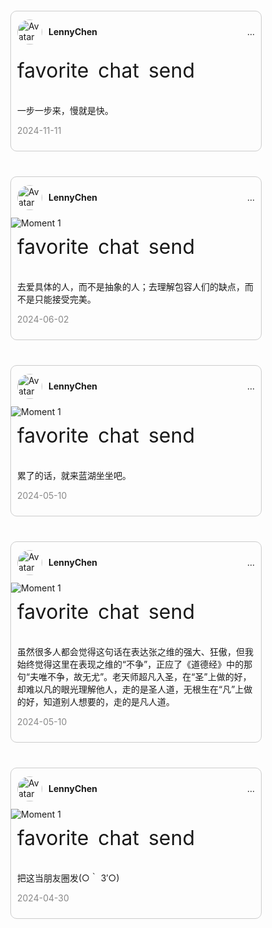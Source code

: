 <head>
  <!-- 其他内容 -->
  <link rel="stylesheet" href="https://cdnjs.cloudflare.com/ajax/libs/font-awesome/5.15.3/css/all.min.css">
  <link rel="stylesheet" href="https://fonts.googleapis.com/css2?family=Material+Symbols+Outlined:opsz,wght,FILL,GRAD@20..48,100..700,0..1,-50..200" />
  <link rel="stylesheet" href="https://fonts.googleapis.com/css2?family=Material+Symbols+Outlined:opsz,wght,FILL,GRAD@24,400,0,0" />
</head>

<style>

/* Moments 区块容器 */
.moments-container {
  display: flex;
  flex-wrap: wrap;
  justify-content: space-around;
}

/* 单个 Moment 卡片 */
.moment-card {
  width: 400px;
  margin: 20px;
  border: 1px solid #ccc;
  border-radius: 10px;
  overflow: hidden;
}

/* 用户信息区域 */
.moment-user-info {
  display: flex;
  align-items: center;
  padding: 10px;
}

/* 用户头像 */
.moment-avatar {
  width: 40px;
  border-radius: 50%;
  margin-right: 10px;
  flex-shrink: 0; /* 防止被压扁 */
}

/* 用户名 */
.moment-username {
  font-weight: bold;
}

/* 更多选项（三个点）*/
.moment-more-options {
  margin-left: auto; /* 右对齐 */
}

/* 图标区域 */
.moment-icons {
  display: flex;
  align-items: center;
  padding: 10px;
}

/* 图标 */
.icon {
  width: 24px;
  height: 24px;
  cursor: pointer;
}

/* 爱心、评论、分享图标 */
.heart-icon,
.comment-icon,
.share-icon {
  margin-right: 15px; /* 调整图标之间的间距 */
  stroke: black; /* 设置黑色边框 */
  fill: none; /* 无填充 */
}

/* 收藏图标 */
.bookmark-icon {
  margin-left: auto; /* 将收藏图标推至右侧 */
}



.material-symbols-outlined {
  font-variation-settings:
    'FILL' 0,
    'wght' 100,
    'GRAD' 0,
    'opsz' 48;
  font-size: 32px; /* Adjust the font size as needed */
  margin-right: 15px; /* Add margin between icons */
}

/* Adjust the position of the bookmark icon */
.material-symbols-outlined-bookmark {
  margin-right: 0; /* Remove margin for bookmark icon */
}


/* 文字内容 */
.moment-content {
  padding: 10px;
}

/* 时间戳 */
.moment-timestamp {
  color: #888;
}


</style>


<div class="moments-container">
  <div class="moment-card">
    <!-- User Info -->
    <div class="moment-user-info">
      <img class="moment-avatar" src="https://s2.loli.net/2024/03/31/Ht3QBqhgLYNAuwj.png" alt="Avatar">
      <p class="moment-username">LennyChen</p>
      <div class="moment-more-options">...</div>
    </div>
    <!-- Moment Icons -->
    <div class="moment-icons">
      <!-- Material Symbols Outlined -->
      <span class="material-symbols-outlined">favorite</span>
      <span class="material-symbols-outlined">chat</span>
      <span class="material-symbols-outlined">send</span>&nbsp;&nbsp;&nbsp;&nbsp;&nbsp;&nbsp;&nbsp;&nbsp;&nbsp;&nbsp;&nbsp;&nbsp;&nbsp;&nbsp;&nbsp;&nbsp;&nbsp;&nbsp;&nbsp;&nbsp;&nbsp;&nbsp;&nbsp;&nbsp;&nbsp;&nbsp;&nbsp;&nbsp;&nbsp;&nbsp;&nbsp;&nbsp;&nbsp;&nbsp;&nbsp;&nbsp;
      <span class="material-symbols-outlined">bookmark</span>
    </div>
    <!-- Moment Content -->
    <div class="moment-content">
      <p class="moment-text">一步一步来，慢就是快。</p>
      <p class="moment-timestamp">2024-11-11</p>
    </div>
  </div>
</div>

<div class="moments-container">
  <div class="moment-card">
    <!-- User Info -->
    <div class="moment-user-info">
      <img class="moment-avatar" src="https://s2.loli.net/2024/03/31/Ht3QBqhgLYNAuwj.png" alt="Avatar">
      <p class="moment-username">LennyChen</p>
      <div class="moment-more-options">...</div>
    </div>
    <!-- Moment Image -->
    <img class="moment-image" src="https://s2.loli.net/2024/06/02/tfFb6yL3jGPld9a.jpg" alt="Moment 1">
    <!-- Moment Icons -->
    <div class="moment-icons">
      <!-- Material Symbols Outlined -->
      <span class="material-symbols-outlined">favorite</span>
      <span class="material-symbols-outlined">chat</span>
      <span class="material-symbols-outlined">send</span>&nbsp;&nbsp;&nbsp;&nbsp;&nbsp;&nbsp;&nbsp;&nbsp;&nbsp;&nbsp;&nbsp;&nbsp;&nbsp;&nbsp;&nbsp;&nbsp;&nbsp;&nbsp;&nbsp;&nbsp;&nbsp;&nbsp;&nbsp;&nbsp;&nbsp;&nbsp;&nbsp;&nbsp;&nbsp;&nbsp;&nbsp;&nbsp;&nbsp;&nbsp;&nbsp;&nbsp;
      <span class="material-symbols-outlined">bookmark</span>
    </div>
    <!-- Moment Content -->
    <div class="moment-content">
      <p class="moment-text">去爱具体的人，而不是抽象的人；去理解包容人们的缺点，而不是只能接受完美。</p>
      <p class="moment-timestamp">2024-06-02</p>
    </div>
  </div>
</div>

<div class="moments-container">
  <div class="moment-card">
    <!-- User Info -->
    <div class="moment-user-info">
      <img class="moment-avatar" src="https://s2.loli.net/2024/03/31/Ht3QBqhgLYNAuwj.png" alt="Avatar">
      <p class="moment-username">LennyChen</p>
      <div class="moment-more-options">...</div>
    </div>
    <!-- Moment Image -->
    <img class="moment-image" src="https://s2.loli.net/2024/05/10/D8AHisIQmjngZTO.png" alt="Moment 1">
    <!-- Moment Icons -->
    <div class="moment-icons">
      <!-- Material Symbols Outlined -->
      <span class="material-symbols-outlined">favorite</span>
      <span class="material-symbols-outlined">chat</span>
      <span class="material-symbols-outlined">send</span>&nbsp;&nbsp;&nbsp;&nbsp;&nbsp;&nbsp;&nbsp;&nbsp;&nbsp;&nbsp;&nbsp;&nbsp;&nbsp;&nbsp;&nbsp;&nbsp;&nbsp;&nbsp;&nbsp;&nbsp;&nbsp;&nbsp;&nbsp;&nbsp;&nbsp;&nbsp;&nbsp;&nbsp;&nbsp;&nbsp;&nbsp;&nbsp;&nbsp;&nbsp;&nbsp;&nbsp;
      <span class="material-symbols-outlined">bookmark</span>
    </div>
    <!-- Moment Content -->
    <div class="moment-content">
      <p class="moment-text">累了的话，就来蓝湖坐坐吧。</p>
      <p class="moment-timestamp">2024-05-10</p>
    </div>
  </div>
</div>

<div class="moments-container">
  <div class="moment-card">
    <!-- User Info -->
    <div class="moment-user-info">
      <img class="moment-avatar" src="https://s2.loli.net/2024/03/31/Ht3QBqhgLYNAuwj.png" alt="Avatar">
      <p class="moment-username">LennyChen</p>
      <div class="moment-more-options">...</div>
    </div>
    <!-- Moment Image -->
    <img class="moment-image" src="https://s2.loli.net/2024/05/10/uQ7TMiUZErGl9PB.png" alt="Moment 1">
    <!-- Moment Icons -->
    <div class="moment-icons">
      <!-- Material Symbols Outlined -->
      <span class="material-symbols-outlined">favorite</span>
      <span class="material-symbols-outlined">chat</span>
      <span class="material-symbols-outlined">send</span>&nbsp;&nbsp;&nbsp;&nbsp;&nbsp;&nbsp;&nbsp;&nbsp;&nbsp;&nbsp;&nbsp;&nbsp;&nbsp;&nbsp;&nbsp;&nbsp;&nbsp;&nbsp;&nbsp;&nbsp;&nbsp;&nbsp;&nbsp;&nbsp;&nbsp;&nbsp;&nbsp;&nbsp;&nbsp;&nbsp;&nbsp;&nbsp;&nbsp;&nbsp;&nbsp;&nbsp;
      <span class="material-symbols-outlined">bookmark</span>
    </div>
    <!-- Moment Content -->
    <div class="moment-content">
      <p class="moment-text">虽然很多人都会觉得这句话在表达张之维的强大、狂傲，但我始终觉得这里在表现之维的“不争”，正应了《道德经》中的那句“夫唯不争，故无尤”。老天师超凡入圣，在“圣”上做的好，却难以凡的眼光理解他人，走的是圣人道，无根生在“凡”上做的好，知道别人想要的，走的是凡人道。</p>
      <p class="moment-timestamp">2024-05-10</p>
    </div>
  </div>
</div>

<div class="moments-container">
  <div class="moment-card">
    <!-- User Info -->
    <div class="moment-user-info">
      <img class="moment-avatar" src="https://s2.loli.net/2024/03/31/Ht3QBqhgLYNAuwj.png" alt="Avatar">
      <p class="moment-username">LennyChen</p>
      <div class="moment-more-options">...</div>
    </div>
    <!-- Moment Image -->
    <img class="moment-image" src="https://s2.loli.net/2024/05/02/iZDlNauhvQ1dHPk.jpg" alt="Moment 1">
    <!-- Moment Icons -->
    <div class="moment-icons">
      <!-- Material Symbols Outlined -->
      <span class="material-symbols-outlined">favorite</span>
      <span class="material-symbols-outlined">chat</span>
      <span class="material-symbols-outlined">send</span>&nbsp;&nbsp;&nbsp;&nbsp;&nbsp;&nbsp;&nbsp;&nbsp;&nbsp;&nbsp;&nbsp;&nbsp;&nbsp;&nbsp;&nbsp;&nbsp;&nbsp;&nbsp;&nbsp;&nbsp;&nbsp;&nbsp;&nbsp;&nbsp;&nbsp;&nbsp;&nbsp;&nbsp;&nbsp;&nbsp;&nbsp;&nbsp;&nbsp;&nbsp;&nbsp;&nbsp;
      <span class="material-symbols-outlined">bookmark</span>
    </div>
    <!-- Moment Content -->
    <div class="moment-content">
      <p class="moment-text">把这当朋友圈发(○｀ 3′○)</p>
      <p class="moment-timestamp">2024-04-30</p>
    </div>
  </div>
</div>


